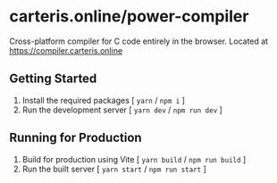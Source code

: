 # carteris.online/power-compiler

Cross-platform compiler for C code entirely in the browser. Located at <https://compiler.carteris.online>

## Getting Started

1. Install the required packages [ `yarn` / `npm i` ]
2. Run the development server [ `yarn dev` / `npm run dev` ]

## Running for Production

1. Build for production using Vite [ `yarn build` / `npm run build` ]
2. Run the built server [ `yarn start` / `npm run start` ]